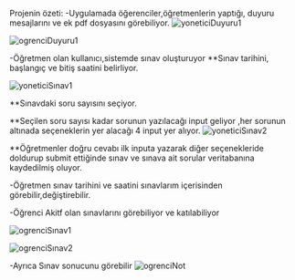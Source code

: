 Projenin özeti:
-Uygulamada öğerenciler,öğretmenlerin yaptığı, duyuru mesajlarını ve ek pdf dosyasını görebiliyor.
![yoneticiDuyuru1](https://github.com/serhatsahin28/sinav-sistemi/assets/95092280/1041fef7-26be-4366-807a-416fcf7b1fdd)


![ogrenciDuyuru1](https://github.com/serhatsahin28/sinav-sistemi/assets/95092280/7e6f175b-12fc-410e-bcf4-ca3cccd95496)


-Öğretmen olan kullanıcı,sistemde sınav oluşturuyor
 **Sınav tarihini, başlangıç ve bitiş saatini belirliyor.
 
 ![yoneticiSınav1](https://github.com/serhatsahin28/sinav-sistemi/assets/95092280/bdf188e7-f529-440a-81dc-3901100d40c5)


 **Sınavdaki soru sayısını seçiyor.

 **Seçilen soru sayısı kadar sorunun yazılacağı input geliyor ,her sorunun altınada seçeneklerin yer alacağı 4 input yer alıyor.
![yoneticiSınav2](https://github.com/serhatsahin28/sinav-sistemi/assets/95092280/2ef4ae17-8cd7-4038-8cf8-781b7e58d519)

 **Öğretmenler doğru cevabı ilk inputa yazarak diğer seçenekleride doldurup submit ettiğinde sınav ve sınava ait sorular veritabanına kaydedilmiş oluyor.


 -Öğretmen sınav tarihini ve saatini sınavlarım içerisinden görebilir,değiştirebilir.


 -Öğrenci Akitf olan sınavlarını görebiliyor ve katılabiliyor 
 
![ogrenciSınav1](https://github.com/serhatsahin28/sinav-sistemi/assets/95092280/9bc3a252-126b-451f-9da5-b4867db349b3)

![ogrenciSınav2](https://github.com/serhatsahin28/sinav-sistemi/assets/95092280/7a3020bc-2531-4c00-8829-4e4bd157de12)

-Ayrıca Sınav sonucunu görebilir
![ogrenciNot](https://github.com/serhatsahin28/sinav-sistemi/assets/95092280/52e8dafb-bd54-4155-9dbf-8c7fbdd87e1d)




 
